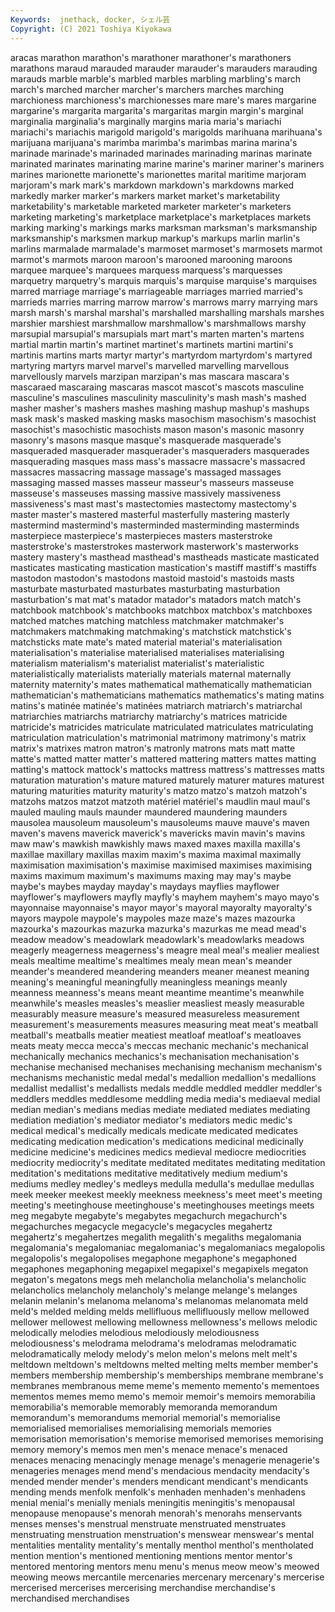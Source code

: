 ```yaml
---
Keywords:  jnethack, docker, シェル芸
Copyright: (C) 2021 Toshiya Kiyokawa
---
```

aracas
marathon marathon's marathoner marathoner's marathoners marathons maraud marauded marauder marauder's
marauders marauding marauds marble marble's marbled marbles marbling marbling's march
march's marched marcher marcher's marchers marches marching marchioness marchioness's marchionesses
mare mare's mares margarine margarine's margarita margarita's margaritas margin margin's
marginal marginalia marginalia's marginally margins maria maria's mariachi mariachi's mariachis
marigold marigold's marigolds marihuana marihuana's marijuana marijuana's marimba marimba's marimbas
marina marina's marinade marinade's marinaded marinades marinading marinas marinate marinated
marinates marinating marine marine's mariner mariner's mariners marines marionette marionette's
marionettes marital maritime marjoram marjoram's mark mark's markdown markdown's markdowns
marked markedly marker marker's markers market market's marketability marketability's marketable
marketed marketer marketer's marketers marketing marketing's marketplace marketplace's marketplaces markets
marking marking's markings marks marksman marksman's marksmanship marksmanship's marksmen markup
markup's markups marlin marlin's marlins marmalade marmalade's marmoset marmoset's marmosets
marmot marmot's marmots maroon maroon's marooned marooning maroons marquee marquee's
marquees marquess marquess's marquesses marquetry marquetry's marquis marquis's marquise marquise's
marquises marred marriage marriage's marriageable marriages married married's marrieds marries
marring marrow marrow's marrows marry marrying mars marsh marsh's marshal
marshal's marshalled marshalling marshals marshes marshier marshiest marshmallow marshmallow's marshmallows
marshy marsupial marsupial's marsupials mart mart's marten marten's martens martial
martin martin's martinet martinet's martinets martini martini's martinis martins marts
martyr martyr's martyrdom martyrdom's martyred martyring martyrs marvel marvel's marvelled
marvelling marvellous marvellously marvels marzipan marzipan's mas mascara mascara's mascaraed
mascaraing mascaras mascot mascot's mascots masculine masculine's masculines masculinity masculinity's
mash mash's mashed masher masher's mashers mashes mashing mashup mashup's
mashups mask mask's masked masking masks masochism masochism's masochist masochist's
masochistic masochists mason mason's masonic masonry masonry's masons masque masque's
masquerade masquerade's masqueraded masquerader masquerader's masqueraders masquerades masquerading masques mass
mass's massacre massacre's massacred massacres massacring massage massage's massaged massages
massaging massed masses masseur masseur's masseurs masseuse masseuse's masseuses massing
massive massively massiveness massiveness's mast mast's mastectomies mastectomy mastectomy's master
master's mastered masterful masterfully mastering masterly mastermind mastermind's masterminded masterminding
masterminds masterpiece masterpiece's masterpieces masters masterstroke masterstroke's masterstrokes masterwork masterwork's
masterworks mastery mastery's masthead masthead's mastheads masticate masticated masticates masticating
mastication mastication's mastiff mastiff's mastiffs mastodon mastodon's mastodons mastoid mastoid's
mastoids masts masturbate masturbated masturbates masturbating masturbation masturbation's mat mat's
matador matador's matadors match match's matchbook matchbook's matchbooks matchbox matchbox's
matchboxes matched matches matching matchless matchmaker matchmaker's matchmakers matchmaking matchmaking's
matchstick matchstick's matchsticks mate mate's mated material material's materialisation materialisation's
materialise materialised materialises materialising materialism materialism's materialist materialist's materialistic materialistically
materialists materially materials maternal maternally maternity maternity's mates mathematical mathematically
mathematician mathematician's mathematicians mathematics mathematics's mating matins matins's matinée matinée's
matinées matriarch matriarch's matriarchal matriarchies matriarchs matriarchy matriarchy's matrices matricide
matricide's matricides matriculate matriculated matriculates matriculating matriculation matriculation's matrimonial matrimony
matrimony's matrix matrix's matrixes matron matron's matronly matrons mats matt
matte matte's matted matter matter's mattered mattering matters mattes matting
matting's mattock mattock's mattocks mattress mattress's mattresses matts maturation maturation's
mature matured maturely maturer matures maturest maturing maturities maturity maturity's
matzo matzo's matzoh matzoh's matzohs matzos matzot matzoth matériel matériel's
maudlin maul maul's mauled mauling mauls maunder maundered maundering maunders
mausolea mausoleum mausoleum's mausoleums mauve mauve's maven maven's mavens maverick
maverick's mavericks mavin mavin's mavins maw maw's mawkish mawkishly maws
maxed maxes maxilla maxilla's maxillae maxillary maxillas maxim maxim's maxima
maximal maximally maximisation maximisation's maximise maximised maximises maximising maxims maximum
maximum's maximums maxing may may's maybe maybe's maybes mayday mayday's
maydays mayflies mayflower mayflower's mayflowers mayfly mayfly's mayhem mayhem's mayo
mayo's mayonnaise mayonnaise's mayor mayor's mayoral mayoralty mayoralty's mayors maypole
maypole's maypoles maze maze's mazes mazourka mazourka's mazourkas mazurka mazurka's
mazurkas me mead mead's meadow meadow's meadowlark meadowlark's meadowlarks meadows
meagerly meagerness meagerness's meagre meal meal's mealier mealiest meals mealtime
mealtime's mealtimes mealy mean mean's meander meander's meandered meandering meanders
meaner meanest meaning meaning's meaningful meaningfully meaningless meanings meanly meanness
meanness's means meant meantime meantime's meanwhile meanwhile's measles measles's measlier
measliest measly measurable measurably measure measure's measured measureless measurement measurement's
measurements measures measuring meat meat's meatball meatball's meatballs meatier meatiest
meatloaf meatloaf's meatloaves meats meaty mecca mecca's meccas mechanic mechanic's
mechanical mechanically mechanics mechanics's mechanisation mechanisation's mechanise mechanised mechanises mechanising
mechanism mechanism's mechanisms mechanistic medal medal's medallion medallion's medallions medallist
medallist's medallists medals meddle meddled meddler meddler's meddlers meddles meddlesome
meddling media media's mediaeval medial median median's medians medias mediate
mediated mediates mediating mediation mediation's mediator mediator's mediators medic medic's
medical medical's medically medicals medicate medicated medicates medicating medication medication's
medications medicinal medicinally medicine medicine's medicines medics medieval mediocre mediocrities
mediocrity mediocrity's meditate meditated meditates meditating meditation meditation's meditations meditative
meditatively medium medium's mediums medley medley's medleys medulla medulla's medullae
medullas meek meeker meekest meekly meekness meekness's meet meet's meeting
meeting's meetinghouse meetinghouse's meetinghouses meetings meets meg megabyte megabyte's megabytes
megachurch megachurch's megachurches megacycle megacycle's megacycles megahertz megahertz's megahertzes megalith
megalith's megaliths megalomania megalomania's megalomaniac megalomaniac's megalomaniacs megalopolis megalopolis's megalopolises
megaphone megaphone's megaphoned megaphones megaphoning megapixel megapixel's megapixels megaton megaton's
megatons megs meh melancholia melancholia's melancholic melancholics melancholy melancholy's melange
melange's melanges melanin melanin's melanoma melanoma's melanomas melanomata meld meld's
melded melding melds mellifluous mellifluously mellow mellowed mellower mellowest mellowing
mellowness mellowness's mellows melodic melodically melodies melodious melodiously melodiousness melodiousness's
melodrama melodrama's melodramas melodramatic melodramatically melody melody's melon melon's melons
melt melt's meltdown meltdown's meltdowns melted melting melts member member's
members membership membership's memberships membrane membrane's membranes membranous meme meme's
memento memento's mementoes mementos memes memo memo's memoir memoir's memoirs
memorabilia memorabilia's memorable memorably memoranda memorandum memorandum's memorandums memorial memorial's
memorialise memorialised memorialises memorialising memorials memories memorisation memorisation's memorise memorised
memorises memorising memory memory's memos men men's menace menace's menaced
menaces menacing menacingly menage menage's menagerie menagerie's menageries menages mend
mend's mendacious mendacity mendacity's mended mender mender's menders mendicant mendicant's
mendicants mending mends menfolk menfolk's menhaden menhaden's menhadens menial menial's
menially menials meningitis meningitis's menopausal menopause menopause's menorah menorah's menorahs
menservants menses menses's menstrual menstruate menstruated menstruates menstruating menstruation menstruation's
menswear menswear's mental mentalities mentality mentality's mentally menthol menthol's mentholated
mention mention's mentioned mentioning mentions mentor mentor's mentored mentoring mentors
menu menu's menus meow meow's meowed meowing meows mercantile mercenaries
mercenary mercenary's mercerise mercerised mercerises mercerising merchandise merchandise's merchandised merchandises
